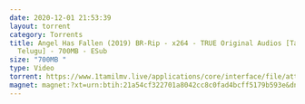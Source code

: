 ```yaml
---
date: 2020-12-01 21:53:39
layout: torrent
category: Torrents
title: Angel Has Fallen (2019) BR-Rip - x264 - TRUE Original Audios [Tamil +
  Telugu] - 700MB - ESub
size: "700MB "
type: Video
torrent: https://www.1tamilmv.live/applications/core/interface/file/attachment.php?id=69490
magnet: magnet:?xt=urn:btih:21a54cf322701a8042cc8c0fad4bcff5179b593e&dn=www.1TamilMV.live%20-%20Angel%20Has%20Fallen%20(2019)%20BR-Rip%20-%20x264%20-%20%5bTamil%20%2b%20Telugu%5d%20-%20700MB%20-%20ESub.mkv&tr=udp%3a%2f%2fp4p.arenabg.com%3a1337%2fannounce&tr=http%3a%2f%2fpow7.com%3a80%2fannounce&tr=udp%3a%2f%2ftracker.tiny-vps.com%3a6969%2fannounce&tr=http%3a%2f%2ftracker2.itzmx.com%3a6961%2fannounce&tr=udp%3a%2f%2f151.80.120.114%3a2710%2fannounce&tr=udp%3a%2f%2f9.rarbg.com%3a2790%2fannounce&tr=udp%3a%2f%2f9.rarbg.to%3a2740%2fannounce&tr=udp%3a%2f%2fopen.stealth.si%3a80%2fannounce&tr=udp%3a%2f%2ftracker.leechers-paradise.org%3a6969%2fannounce&tr=udp%3a%2f%2ftracker.opentrackr.org%3a1337%2fannounce&tr=http%3a%2f%2ft.nyaatracker.com%3a80%2fannounce
---
```

